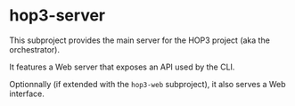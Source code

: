# hop3-server

This subproject provides the main server for the HOP3 project (aka the orchestrator).

It features a Web server that exposes an API used by the CLI.

Optionnally (if extended with the `hop3-web` subproject), it also serves a Web interface.
